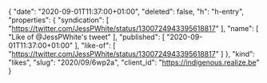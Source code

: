 {
  "date": "2020-09-01T11:37:00+01:00",
  "deleted": false,
  "h": "h-entry",
  "properties": {
    "syndication": [
      "https://twitter.com/JessPWhite/status/1300724943395618817"
    ],
    "name": [
      "Like of @JessPWhite's tweet"
    ],
    "published": [
      "2020-09-01T11:37:00+01:00"
    ],
    "like-of": [
      "https://twitter.com/JessPWhite/status/1300724943395618817"
    ]
  },
  "kind": "likes",
  "slug": "2020/09/6wp2a",
  "client_id": "https://indigenous.realize.be"
}
